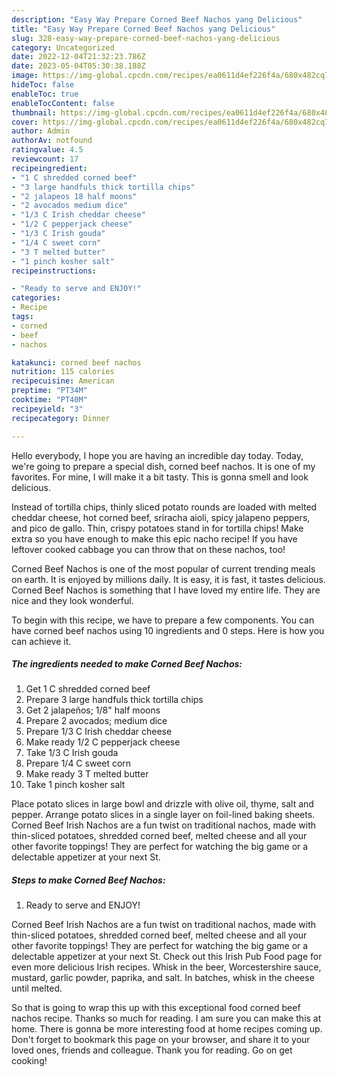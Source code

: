 ```yaml
---
description: "Easy Way Prepare Corned Beef Nachos yang Delicious"
title: "Easy Way Prepare Corned Beef Nachos yang Delicious"
slug: 328-easy-way-prepare-corned-beef-nachos-yang-delicious
category: Uncategorized
date: 2022-12-04T21:32:23.786Z
date: 2023-05-04T05:30:38.188Z
image: https://img-global.cpcdn.com/recipes/ea0611d4ef226f4a/680x482cq70/corned-beef-nachos-recipe-main-photo.jpg
hideToc: false
enableToc: true
enableTocContent: false
thumbnail: https://img-global.cpcdn.com/recipes/ea0611d4ef226f4a/680x482cq70/corned-beef-nachos-recipe-main-photo.jpg
cover: https://img-global.cpcdn.com/recipes/ea0611d4ef226f4a/680x482cq70/corned-beef-nachos-recipe-main-photo.jpg
author: Admin
authorAv: notfound
ratingvalue: 4.5
reviewcount: 17
recipeingredient:
- "1 C shredded corned beef"
- "3 large handfuls thick tortilla chips"
- "2 jalapeos 18 half moons"
- "2 avocados medium dice"
- "1/3 C Irish cheddar cheese"
- "1/2 C pepperjack cheese"
- "1/3 C Irish gouda"
- "1/4 C sweet corn"
- "3 T melted butter"
- "1 pinch kosher salt"
recipeinstructions:

- "Ready to serve and ENJOY!"
categories:
- Recipe
tags:
- corned
- beef
- nachos

katakunci: corned beef nachos 
nutrition: 115 calories
recipecuisine: American
preptime: "PT34M"
cooktime: "PT40M"
recipeyield: "3"
recipecategory: Dinner

---
```



Hello everybody, I hope you are having an incredible day today. Today, we're going to prepare a special dish, corned beef nachos. It is one of my favorites. For mine, I will make it a bit tasty. This is gonna smell and look delicious.

Instead of tortilla chips, thinly sliced potato rounds are loaded with melted cheddar cheese, hot corned beef, sriracha aioli, spicy jalapeno peppers, and pico de gallo. Thin, crispy potatoes stand in for tortilla chips! Make extra so you have enough to make this epic nacho recipe! If you have leftover cooked cabbage you can throw that on these nachos, too!

Corned Beef Nachos is one of the most popular of current trending meals on earth. It is enjoyed by millions daily. It is easy, it is fast, it tastes delicious. Corned Beef Nachos is something that I have loved my entire life. They are nice and they look wonderful.


To begin with this recipe, we have to prepare a few components. You can have corned beef nachos using 10 ingredients and 0 steps. Here is how you can achieve it.

<!--inarticleads1-->

##### The ingredients needed to make Corned Beef Nachos:

1. Get 1 C shredded corned beef
1. Prepare 3 large handfuls thick tortilla chips
1. Get 2 jalapeños; 1/8&#34; half moons
1. Prepare 2 avocados; medium dice
1. Prepare 1/3 C Irish cheddar cheese
1. Make ready 1/2 C pepperjack cheese
1. Take 1/3 C Irish gouda
1. Prepare 1/4 C sweet corn
1. Make ready 3 T melted butter
1. Take 1 pinch kosher salt


Place potato slices in large bowl and drizzle with olive oil, thyme, salt and pepper. Arrange potato slices in a single layer on foil-lined baking sheets. Corned Beef Irish Nachos are a fun twist on traditional nachos, made with thin-sliced potatoes, shredded corned beef, melted cheese and all your other favorite toppings! They are perfect for watching the big game or a delectable appetizer at your next St. 

<!--inarticleads2-->

##### Steps to make Corned Beef Nachos:


1. Ready to serve and ENJOY!

Corned Beef Irish Nachos are a fun twist on traditional nachos, made with thin-sliced potatoes, shredded corned beef, melted cheese and all your other favorite toppings! They are perfect for watching the big game or a delectable appetizer at your next St. Check out this Irish Pub Food page for even more delicious Irish recipes. Whisk in the beer, Worcestershire sauce, mustard, garlic powder, paprika, and salt. In batches, whisk in the cheese until melted. 

So that is going to wrap this up with this exceptional food corned beef nachos recipe. Thanks so much for reading. I am sure you can make this at home. There is gonna be more interesting food at home recipes coming up. Don't forget to bookmark this page on your browser, and share it to your loved ones, friends and colleague. Thank you for reading. Go on get cooking!
